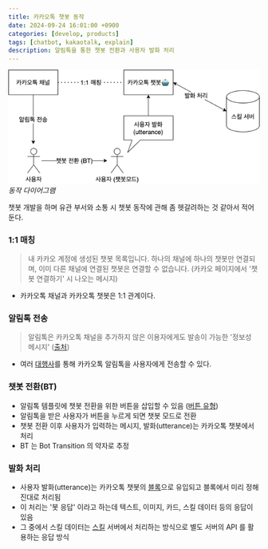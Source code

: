 ```yaml
---
title: 카카오톡 챗봇 동작
date: 2024-09-24 16:01:00 +0900
categories: [develop, products]
tags: [chatbot, kakaotalk, explain]
description: 알림톡을 통한 챗봇 전환과 사용자 발화 처리
---
```


![img-description](/assets/img/chatbot_diagram.png)
_동작 다이어그램_

챗봇 개발을 하며 유관 부서와 소통 시 챗봇 동작에 관해 좀 헷갈려하는 것 같아서 적어둔다.


### 1:1 매칭
> 내 카카오 계정에 생성된 챗봇 목록입니다. 하나의 채널에 하나의 챗봇만 연결되며, 이미 다른 채널에 연결된 챗봇은 연결할 수 없습니다. (카카오 페이지에서 '챗봇 연결하기' 시 나오는 메시지)

- 카카오톡 채널과 카카오톡 챗봇은 1:1 관계이다.

### 알림톡 전송
> 알림톡은 카카오톡 채널을 추가하지 않은 이용자에게도 발송이 가능한 '정보성 메시지' ([출처](https://cs.kakao.com/helps_html/1073208550?locale=ko))

- 여러 [대행사](https://kakaobusiness.gitbook.io/main/ad/bizmessage/notice-friend#id-1-1)를 통해 카카오톡 알림톡을 사용자에게 전송할 수 있다.

### 챗봇 전환(BT)
- 알림톡 템플릿에 챗봇 전환을 위한 버튼을 삽입할 수 있음 ([버튼 유형](https://docs.kakaoi.ai/kakao_i_connect_message/bizmessage/common_guide/))
- 알림톡을 받은 사용자가 버튼을 누르게 되면 챗봇 모드로 전환
- 챗봇 전환 이후 사용자가 입력하는 메시지, 발화(utterance)는 카카오톡 챗봇에서 처리
- BT 는 Bot Transition 의 약자로 추정

### 발화 처리 
- 사용자 발화(utterance)는 카카오톡 챗봇의 [블록](https://kakaobusiness.gitbook.io/main/tool/chatbot/main_notions/block)으로 유입되고 블록에서 미리 정해진대로 처리됨
- 이 처리는 '봇 응답' 이라고 하는데 텍스트, 이미지, 카드, 스킬 데이터 등의 응답이 있음
- 그 중에서 스킬 데이터는 [스킬](https://kakaobusiness.gitbook.io/main/tool/chatbot/skill_guide/make_skill) 서버에서 처리하는 방식으로 별도 서버의 API 를 활용하는 응답 방식
